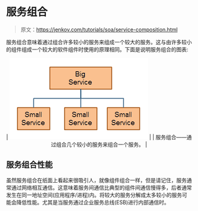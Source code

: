 # 服务组合

> 原文：<https://jenkov.com/tutorials/soa/service-composition.html>

服务组合意味着通过组合许多较小的服务来组成一个较大的服务。这与由许多较小的组件组成一个较大的软件组件时使用的原理相同。下面是说明服务组合的图表:

<center>

| ![Service Composition](img/780570dd763ab2f61c7b596408ae343e.png) |
| 服务组合——通过组合几个较小的服务来组合一个服务。 |

</center>

## 服务组合性能

虽然服务组合在纸面上看起来很吸引人，就像组件组合一样，但是请记住，服务通常通过网络相互通信。这意味着服务间通信比典型的组件间通信慢得多，后者通常发生在同一地址空间(应用程序/进程)内。将较大的服务分解成太多较小的服务可能会降低性能。尤其是当服务通过企业服务总线(ESB)进行内部通信时。